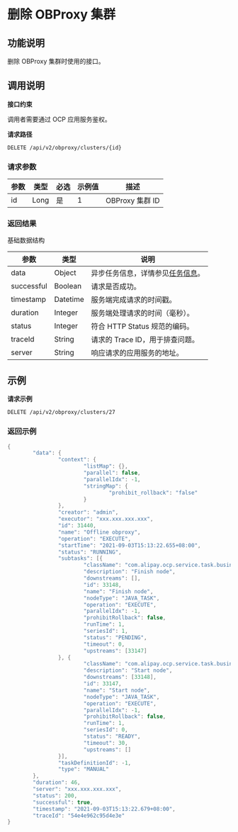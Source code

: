 删除 OBProxy 集群
==================================



功能说明
-------------------------

删除 OBProxy 集群时使用的接口。

调用说明
-------------------------

**接口约束**

调用者需要通过 OCP 应用服务鉴权。

**请求路径**

`DELETE /api/v2/obproxy/clusters/{id}`

### 请求参数



| 参数 |  类型  | 必选 | 示例值 |      描述       |
|----|------|----|-----|---------------|
| id | Long | 是  | 1   | OBProxy 集群 ID |



### 返回结果

基础数据结构


|     参数     |    类型    |                               说明                                |
|------------|----------|-----------------------------------------------------------------|
| data       | Object   | 异步任务信息，详情参见[任务信息](../1500.api-appendix/100.task-information.md)。 |
| successful | Boolean  | 请求是否成功。                                                         |
| timestamp  | Datetime | 服务端完成请求的时间戳。                                                    |
| duration   | Integer  | 服务端处理请求的时间（毫秒）。                                                 |
| status     | Integer  | 符合 HTTP Status 规范的编码。                                           |
| traceId    | String   | 请求的 Trace ID，用于排查问题。                                            |
| server     | String   | 响应请求的应用服务的地址。                                                   |



示例
-----------------------

**请求示例**

`DELETE /api/v2/obproxy/clusters/27`

### 返回示例

```java
{
        "data": {
                "context": {
                        "listMap": {},
                        "parallel": false,
                        "parallelIdx": -1,
                        "stringMap": {
                                "prohibit_rollback": "false"
                        }
                },
                "creator": "admin",
                "executor": "xxx.xxx.xxx.xxx",
                "id": 31440,
                "name": "Offline obproxy",
                "operation": "EXECUTE",
                "startTime": "2021-09-03T15:13:22.655+08:00",
                "status": "RUNNING",
                "subtasks": [{
                        "className": "com.alipay.ocp.service.task.business.obproxy.FinishTask",
                        "description": "Finish node",
                        "downstreams": [],
                        "id": 33148,
                        "name": "Finish node",
                        "nodeType": "JAVA_TASK",
                        "operation": "EXECUTE",
                        "parallelIdx": -1,
                        "prohibitRollback": false,
                        "runTime": 1,
                        "seriesId": 1,
                        "status": "PENDING",
                        "timeout": 0,
                        "upstreams": [33147]
                }, {
                        "className": "com.alipay.ocp.service.task.business.StartNode",
                        "description": "Start node",
                        "downstreams": [33148],
                        "id": 33147,
                        "name": "Start node",
                        "nodeType": "JAVA_TASK",
                        "operation": "EXECUTE",
                        "parallelIdx": -1,
                        "prohibitRollback": false,
                        "runTime": 1,
                        "seriesId": 0,
                        "status": "READY",
                        "timeout": 30,
                        "upstreams": []
                }],
                "taskDefinitionId": -1,
                "type": "MANUAL"
        },
        "duration": 46,
        "server": "xxx.xxx.xxx.xxx",
        "status": 200,
        "successful": true,
        "timestamp": "2021-09-03T15:13:22.679+08:00",
        "traceId": "54e4e962c95d4e3e"
}
```
